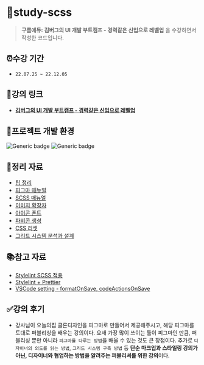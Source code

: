# 📂study-scss

> **구름에듀: 김버그의 UI 개발 부트캠프 - 경력같은 신입으로 레벨업** 을 수강하면서 작성한 코드입니다.

## ⏰수강 기간

- `22.07.25 ~ 22.12.05`

## 🔗강의 링크

- **[김버그의 UI 개발 부트캠프 - 경력같은 신입으로 레벨업](https://edu.goorm.io/lecture/25681/%25EA%25B9%2580%25EB%25B2%2584%25EA%25B7%25B8%25EC%259D%2598-ui-%25EA%25B0%259C%25EB%25B0%259C-%25EB%25B6%2580%25ED%258A%25B8%25EC%25BA%25A0%25ED%2594%2584-%25EA%25B2%25BD%25EB%25A0%25A5%25EA%25B0%2599%25EC%259D%2580-%25EC%258B%25A0%25EC%259E%2585%25EC%259C%25BC%25EB%25A1%259C-%25EB%25A0%2588%25EB%25B2%25A8%25EC%2597%2585)**

## 📌프로젝트 개발 환경

![Generic badge](https://img.shields.io/badge/nodejs-v12.18.2-blue.svg) ![Generic badge](https://img.shields.io/badge/npm-v6.14.5-blue.svg)

## 📝정리 자료

- [팁 정리](docs/Tip.md)
- [피그마 매뉴얼](docs/FigmaManual.md)
- [SCSS 매뉴얼](docs/ScssManual.md)
- [이미지 확장자](docs/ImageExtension.md)
- [아이콘 폰트](docs/IconFont.md)
- [파비콘 생성](docs/GenerateFavicon.md)
- [CSS 리셋](docs/ResetCSS.md)
- [그리드 시스템 분석과 설계](docs/GridSystem.md)

## 📚참고 자료

- [Stylelint SCSS 적용](https://dev-yakuza.posstree.com/ko/linter/stylelint/#scss%EB%A5%BC-%EC%9C%84%ED%95%9C-stylelint)
- [Stylelint + Prettier](https://github.com/prettier/stylelint-prettier)
- [VSCode setting - formatOnSave, codeActionsOnSave](https://velog.io/@kyusung/eslint-prettier)

## ✅강의 후기

- 강사님이 오늘의집 클론디자인을 피그마로 만들어서 제공해주시고, 해당 피그마를 토대로 퍼블리싱을 배우는 강의이다. 요새 가장 많이 쓰이는 툴이 피그마인 만큼, 퍼블리싱 뿐만 아니라 `피그마를 다루는 방법`을 배울 수 있는 것도 큰 장점이다. 추가로 `디자이너의 의도를 읽는 방법`, `그리드 시스템 구축 방법` 등 **단순 마크업과 스타일링 강의가 아닌, 디자이너와 협업하는 방법을 알려주는 퍼블리셔를 위한 강의**이다.
